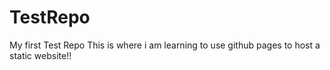 # TestRepo
My first Test Repo
This is where i am learning to use github pages to host a static website!!
